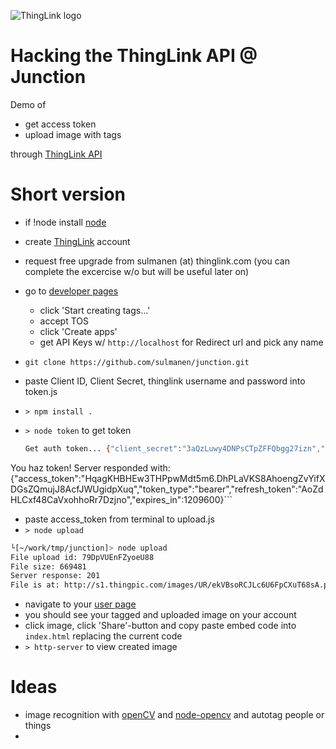 ![ThingLink logo](http://tenseignes-tu.com/wp-content/uploads/2014/06/thinglink-logo.jpg "ThingLink")

Hacking the ThingLink API @ Junction
====================================
Demo of

* get access token
* upload image with tags

through [ThingLink API](http://docs.thinglink.apiary.io/)

# Short version
* if !node install [node](https://nodejs.org/en/)
* create [ThingLink](https://www.thinglink.com) account
* request free upgrade from sulmanen (at) thinglink.com (you can complete the excercise w/o but will be useful later on)
* go to [developer pages](https://www.thinglink.com/developer)
  * click 'Start creating tags...'
  * accept TOS
  * click 'Create apps'
  * get API Keys w/ `http://localhost` for Redirect url and pick any name

* `git clone https://github.com/sulmanen/junction.git`
* paste Client ID, Client Secret, thinglink username and password into token.js
* `> npm install .`
* `> node token` to get token
  ```sh
  Get auth token... {"client_secret":"3aQzLuwy4DNPsCTpZFFQbgg27izn","client_id":"719160553787883520","grant_type":"password","password":"pepsimax","username":"sulmanen+junction@thinglink.com"}
You haz token!  Server responded with: {"access_token":"HqagKHBHEw3THPpwMdt5m6.DhPLaVKS8AhoengZvYifXDGsZQmujJ8AcfJWUgidpXuq","token_type":"bearer","refresh_token":"AoZdHLCxf48CaVxohhoRr7Dzjno","expires_in":1209600}```
* paste access_token from terminal to upload.js
* `> node upload`
```sh
└[~/work/tmp/junction]> node upload
File upload id: 79DpVUEnFZyoeU88
File size: 669481
Server response: 201
File is at: http://s1.thingpic.com/images/UR/ekVBsoRCJLc6U6FpCXuT68sA.png
```
* navigate to your [user page](https://www.thinglink.com/user/me)
* you should see your tagged and uploaded image on your account
* click image, click 'Share'-button and copy paste embed code into `index.html` replacing the current code
* `> http-server` to view created image

# Ideas

* image recognition with [openCV](http://opencv.org/) and [node-opencv](https://github.com/peterbraden/node-opencv) and autotag people or things
*
